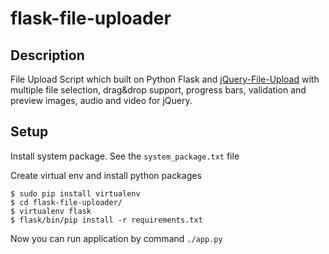 flask-file-uploader
===================

## Description
File Upload Script which built on Python Flask and [jQuery-File-Upload](https://github.com/blueimp/jQuery-File-Upload/) with multiple file selection, drag&amp;drop support, progress bars, validation and preview images, audio and video for jQuery.


## Setup

Install system package. See the `system_package.txt` file

Create virtual env and install python packages

```
$ sudo pip install virtualenv
$ cd flask-file-uploader/
$ virtualenv flask
$ flask/bin/pip install -r requirements.txt
```

Now you can run application by command `./app.py`




